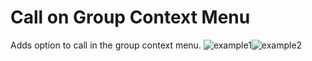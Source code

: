 # Call on Group Context Menu

Adds option to call in the group context menu.
![example1](https://i.gyazo.com/74e4bcaa18f2dd10c11652f949db8602.gif)![example2](https://i.gyazo.com/7b06876cc49cca0d93c50c45a910633a.gif)
